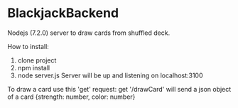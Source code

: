 # BlackjackBackend
Nodejs (7.2.0) server to draw cards from shuffled deck.

How to install:
1. clone project
2. npm install
3. node server.js
Server will be up and listening on localhost:3100

To draw a card use this 'get' request:
get '/drawCard' will send a json object of a card {strength: number, color: number}
